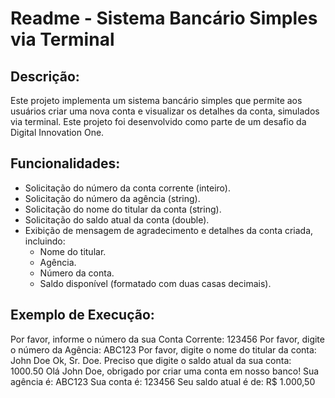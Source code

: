 # Readme - Sistema Bancário Simples via Terminal

## Descrição:

Este projeto implementa um sistema bancário simples que permite aos usuários criar uma nova conta e visualizar os detalhes da conta, simulados via terminal. Este projeto foi desenvolvido como parte de um desafio da Digital Innovation One.

## Funcionalidades:

- Solicitação do número da conta corrente (inteiro).
- Solicitação do número da agência (string).
- Solicitação do nome do titular da conta (string).
- Solicitação do saldo atual da conta (double).
- Exibição de mensagem de agradecimento e detalhes da conta criada, incluindo:
  - Nome do titular.
  - Agência.
  - Número da conta.
  - Saldo disponível (formatado com duas casas decimais).

## Exemplo de Execução:

Por favor, informe o número da sua Conta Corrente: 123456
Por favor, digite o número da Agência: ABC123
Por favor, digite o nome do titular da conta: John Doe
Ok, Sr. Doe. Preciso que digite o saldo atual da sua conta: 1000.50
Olá John Doe, obrigado por criar uma conta em nosso banco!
Sua agência é: ABC123
Sua conta é: 123456
Seu saldo atual é de: R$ 1.000,50
